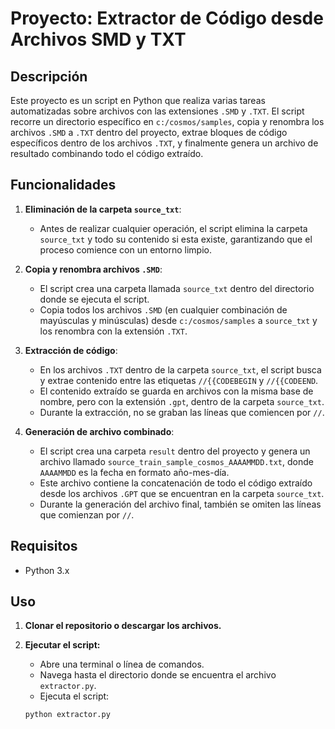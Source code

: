 # Proyecto: Extractor de Código desde Archivos SMD y TXT

## Descripción

Este proyecto es un script en Python que realiza varias tareas automatizadas sobre archivos con las extensiones `.SMD` y `.TXT`. El script recorre un directorio específico en `c:/cosmos/samples`, copia y renombra los archivos `.SMD` a `.TXT` dentro del proyecto, extrae bloques de código específicos dentro de los archivos `.TXT`, y finalmente genera un archivo de resultado combinando todo el código extraído.

## Funcionalidades

1. **Eliminación de la carpeta `source_txt`**:
   - Antes de realizar cualquier operación, el script elimina la carpeta `source_txt` y todo su contenido si esta existe, garantizando que el proceso comience con un entorno limpio.

2. **Copia y renombra archivos `.SMD`**:
   - El script crea una carpeta llamada `source_txt` dentro del directorio donde se ejecuta el script.
   - Copia todos los archivos `.SMD` (en cualquier combinación de mayúsculas y minúsculas) desde `c:/cosmos/samples` a `source_txt` y los renombra con la extensión `.TXT`.

3. **Extracción de código**:
   - En los archivos `.TXT` dentro de la carpeta `source_txt`, el script busca y extrae contenido entre las etiquetas `//{{CODEBEGIN` y `//{{CODEEND`.
   - El contenido extraído se guarda en archivos con la misma base de nombre, pero con la extensión `.gpt`, dentro de la carpeta `source_txt`.
   - Durante la extracción, no se graban las líneas que comiencen por `//`.

4. **Generación de archivo combinado**:
   - El script crea una carpeta `result` dentro del proyecto y genera un archivo llamado `source_train_sample_cosmos_AAAAMMDD.txt`, donde `AAAAMMDD` es la fecha en formato año-mes-día.
   - Este archivo contiene la concatenación de todo el código extraído desde los archivos `.GPT` que se encuentran en la carpeta `source_txt`.
   - Durante la generación del archivo final, también se omiten las líneas que comienzan por `//`.

## Requisitos

- Python 3.x

## Uso

1. **Clonar el repositorio o descargar los archivos.**

2. **Ejecutar el script:**

   - Abre una terminal o línea de comandos.
   - Navega hasta el directorio donde se encuentra el archivo `extractor.py`.
   - Ejecuta el script:
   
   ```bash
   python extractor.py
